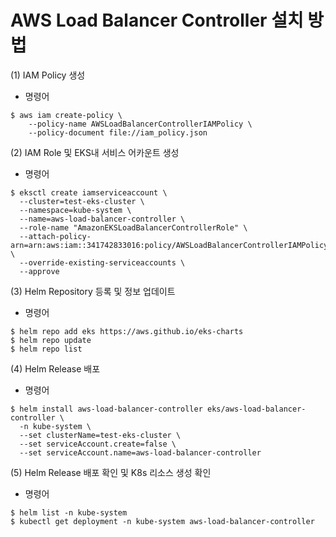 # AWS Load Balancer Controller 설치 방법

(1) IAM Policy 생성
* 명령어
```
$ aws iam create-policy \
    --policy-name AWSLoadBalancerControllerIAMPolicy \
    --policy-document file://iam_policy.json
```

(2) IAM Role 및 EKS내 서비스 어카운트 생성
* 명령어
```
$ eksctl create iamserviceaccount \
  --cluster=test-eks-cluster \
  --namespace=kube-system \
  --name=aws-load-balancer-controller \
  --role-name "AmazonEKSLoadBalancerControllerRole" \
  --attach-policy-arn=arn:aws:iam::341742833016:policy/AWSLoadBalancerControllerIAMPolicy \
  --override-existing-serviceaccounts \
  --approve
```

(3) Helm Repository 등록 및 정보 업데이트
* 명령어
```
$ helm repo add eks https://aws.github.io/eks-charts
$ helm repo update
$ helm repo list
```

(4) Helm Release 배포
* 명령어
```
$ helm install aws-load-balancer-controller eks/aws-load-balancer-controller \
  -n kube-system \
  --set clusterName=test-eks-cluster \
  --set serviceAccount.create=false \
  --set serviceAccount.name=aws-load-balancer-controller
```

(5) Helm Release 배포 확인 및 K8s 리소스 생성 확인
* 명령어
```
$ helm list -n kube-system
$ kubectl get deployment -n kube-system aws-load-balancer-controller
```